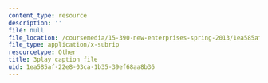 ```yaml
---
content_type: resource
description: ''
file: null
file_location: /coursemedia/15-390-new-enterprises-spring-2013/1ea585af22e803ca1b3539ef68aa8b36_oD7X3KvJAVk.srt
file_type: application/x-subrip
resourcetype: Other
title: 3play caption file
uid: 1ea585af-22e8-03ca-1b35-39ef68aa8b36
---
```

